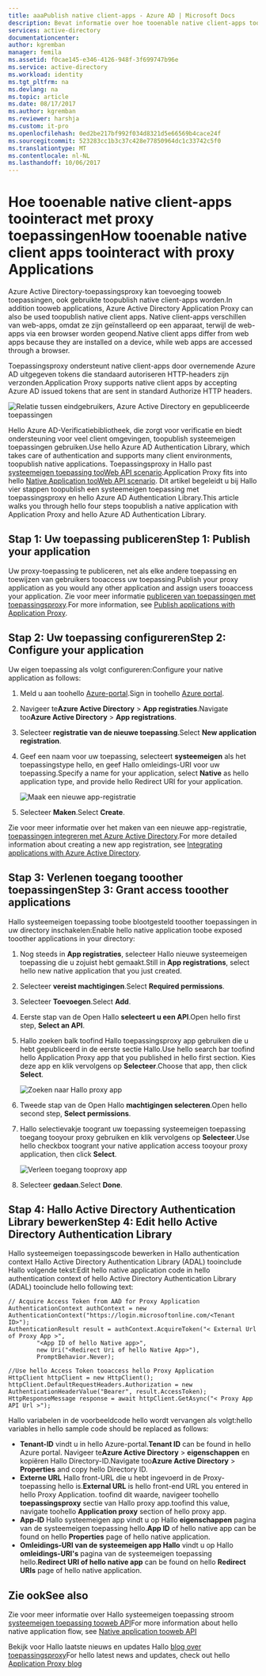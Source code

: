 ```yaml
---
title: aaaPublish native client-apps - Azure AD | Microsoft Docs
description: Bevat informatie over hoe tooenable native client-apps toocommunicate met Azure AD-Application Proxy Connector tooprovide veilige externe toegang tooyour lokale apps.
services: active-directory
documentationcenter: 
author: kgremban
manager: femila
ms.assetid: f0cae145-e346-4126-948f-3f699747b96e
ms.service: active-directory
ms.workload: identity
ms.tgt_pltfrm: na
ms.devlang: na
ms.topic: article
ms.date: 08/17/2017
ms.author: kgremban
ms.reviewer: harshja
ms.custom: it-pro
ms.openlocfilehash: 0ed2be217bf992f034d8321d5e66569b4cace24f
ms.sourcegitcommit: 523283cc1b3c37c428e77850964dc1c33742c5f0
ms.translationtype: MT
ms.contentlocale: nl-NL
ms.lasthandoff: 10/06/2017
---
```

# <a name="how-tooenable-native-client-apps-toointeract-with-proxy-applications"></a><span data-ttu-id="f5a63-103">Hoe tooenable native client-apps toointeract met proxy toepassingen</span><span class="sxs-lookup"><span data-stu-id="f5a63-103">How tooenable native client apps toointeract with proxy Applications</span></span>

<span data-ttu-id="f5a63-104">Azure Active Directory-toepassingsproxy kan toevoeging tooweb toepassingen, ook gebruikte toopublish native client-apps worden.</span><span class="sxs-lookup"><span data-stu-id="f5a63-104">In addition tooweb applications, Azure Active Directory Application Proxy can also be used toopublish native client apps.</span></span> <span data-ttu-id="f5a63-105">Native client-apps verschillen van web-apps, omdat ze zijn geïnstalleerd op een apparaat, terwijl de web-apps via een browser worden geopend.</span><span class="sxs-lookup"><span data-stu-id="f5a63-105">Native client apps differ from web apps because they are installed on a device, while web apps are accessed through a browser.</span></span> 

<span data-ttu-id="f5a63-106">Toepassingsproxy ondersteunt native client-apps door overnemende Azure AD uitgegeven tokens die standaard autoriseren HTTP-headers zijn verzonden.</span><span class="sxs-lookup"><span data-stu-id="f5a63-106">Application Proxy supports native client apps by accepting Azure AD issued tokens that are sent in standard Authorize HTTP headers.</span></span>

![Relatie tussen eindgebruikers, Azure Active Directory en gepubliceerde toepassingen](./media/active-directory-application-proxy-native-client/richclientflow.png)

<span data-ttu-id="f5a63-108">Hello Azure AD-Verificatiebibliotheek, die zorgt voor verificatie en biedt ondersteuning voor veel client omgevingen, toopublish systeemeigen toepassingen gebruiken.</span><span class="sxs-lookup"><span data-stu-id="f5a63-108">Use hello Azure AD Authentication Library, which takes care of authentication and supports many client environments, toopublish native applications.</span></span> <span data-ttu-id="f5a63-109">Toepassingsproxy in Hallo past [systeemeigen toepassing tooWeb API scenario](develop/active-directory-authentication-scenarios.md#native-application-to-web-api).</span><span class="sxs-lookup"><span data-stu-id="f5a63-109">Application Proxy fits into hello [Native Application tooWeb API scenario](develop/active-directory-authentication-scenarios.md#native-application-to-web-api).</span></span> <span data-ttu-id="f5a63-110">Dit artikel begeleidt u bij Hallo vier stappen toopublish een systeemeigen toepassing met toepassingsproxy en hello Azure AD Authentication Library.</span><span class="sxs-lookup"><span data-stu-id="f5a63-110">This article walks you through hello four steps toopublish a native application with Application Proxy and hello Azure AD Authentication Library.</span></span> 

## <a name="step-1-publish-your-application"></a><span data-ttu-id="f5a63-111">Stap 1: Uw toepassing publiceren</span><span class="sxs-lookup"><span data-stu-id="f5a63-111">Step 1: Publish your application</span></span>
<span data-ttu-id="f5a63-112">Uw proxy-toepassing te publiceren, net als elke andere toepassing en toewijzen van gebruikers tooaccess uw toepassing.</span><span class="sxs-lookup"><span data-stu-id="f5a63-112">Publish your proxy application as you would any other application and assign users tooaccess your application.</span></span> <span data-ttu-id="f5a63-113">Zie voor meer informatie [publiceren van toepassingen met toepassingsproxy](active-directory-application-proxy-publish.md).</span><span class="sxs-lookup"><span data-stu-id="f5a63-113">For more information, see [Publish applications with Application Proxy](active-directory-application-proxy-publish.md).</span></span>

## <a name="step-2-configure-your-application"></a><span data-ttu-id="f5a63-114">Stap 2: Uw toepassing configureren</span><span class="sxs-lookup"><span data-stu-id="f5a63-114">Step 2: Configure your application</span></span>
<span data-ttu-id="f5a63-115">Uw eigen toepassing als volgt configureren:</span><span class="sxs-lookup"><span data-stu-id="f5a63-115">Configure your native application as follows:</span></span>

1. <span data-ttu-id="f5a63-116">Meld u aan toohello [Azure-portal](https://portal.azure.com).</span><span class="sxs-lookup"><span data-stu-id="f5a63-116">Sign in toohello [Azure portal](https://portal.azure.com).</span></span>
2. <span data-ttu-id="f5a63-117">Navigeer te**Azure Active Directory** > **App registraties**.</span><span class="sxs-lookup"><span data-stu-id="f5a63-117">Navigate too**Azure Active Directory** > **App registrations**.</span></span>
3. <span data-ttu-id="f5a63-118">Selecteer **registratie van de nieuwe toepassing**.</span><span class="sxs-lookup"><span data-stu-id="f5a63-118">Select **New application registration**.</span></span>
4. <span data-ttu-id="f5a63-119">Geef een naam voor uw toepassing, selecteert **systeemeigen** als het toepassingstype hello, en geef Hallo omleidings-URI voor uw toepassing.</span><span class="sxs-lookup"><span data-stu-id="f5a63-119">Specify a name for your application, select **Native** as hello application type, and provide hello Redirect URI for your application.</span></span> 

   ![Maak een nieuwe app-registratie](./media/active-directory-application-proxy-native-client/create.png)
5. <span data-ttu-id="f5a63-121">Selecteer **Maken**.</span><span class="sxs-lookup"><span data-stu-id="f5a63-121">Select **Create**.</span></span>

<span data-ttu-id="f5a63-122">Zie voor meer informatie over het maken van een nieuwe app-registratie, [toepassingen integreren met Azure Active Directory](.//develop/active-directory-integrating-applications.md).</span><span class="sxs-lookup"><span data-stu-id="f5a63-122">For more detailed information about creating a new app registration, see [Integrating applications with Azure Active Directory](.//develop/active-directory-integrating-applications.md).</span></span>


## <a name="step-3-grant-access-tooother-applications"></a><span data-ttu-id="f5a63-123">Stap 3: Verlenen toegang tooother toepassingen</span><span class="sxs-lookup"><span data-stu-id="f5a63-123">Step 3: Grant access tooother applications</span></span>
<span data-ttu-id="f5a63-124">Hallo systeemeigen toepassing toobe blootgesteld tooother toepassingen in uw directory inschakelen:</span><span class="sxs-lookup"><span data-stu-id="f5a63-124">Enable hello native application toobe exposed tooother applications in your directory:</span></span>

1. <span data-ttu-id="f5a63-125">Nog steeds in **App registraties**, selecteer Hallo nieuwe systeemeigen toepassing die u zojuist hebt gemaakt.</span><span class="sxs-lookup"><span data-stu-id="f5a63-125">Still in **App registrations**, select hello new native application that you just created.</span></span>
2. <span data-ttu-id="f5a63-126">Selecteer **vereist machtigingen**.</span><span class="sxs-lookup"><span data-stu-id="f5a63-126">Select **Required permissions**.</span></span>
3. <span data-ttu-id="f5a63-127">Selecteer **Toevoegen**.</span><span class="sxs-lookup"><span data-stu-id="f5a63-127">Select **Add**.</span></span>
4. <span data-ttu-id="f5a63-128">Eerste stap van de Open Hallo **selecteert u een API**.</span><span class="sxs-lookup"><span data-stu-id="f5a63-128">Open hello first step, **Select an API**.</span></span>
5. <span data-ttu-id="f5a63-129">Hallo zoeken balk toofind Hallo toepassingsproxy app gebruiken die u hebt gepubliceerd in de eerste sectie Hallo.</span><span class="sxs-lookup"><span data-stu-id="f5a63-129">Use hello search bar toofind hello Application Proxy app that you published in hello first section.</span></span> <span data-ttu-id="f5a63-130">Kies deze app en klik vervolgens op **Selecteer**.</span><span class="sxs-lookup"><span data-stu-id="f5a63-130">Choose that app, then click **Select**.</span></span> 

   ![Zoeken naar Hallo proxy app](./media/active-directory-application-proxy-native-client/select_api.png)
6. <span data-ttu-id="f5a63-132">Tweede stap van de Open Hallo **machtigingen selecteren**.</span><span class="sxs-lookup"><span data-stu-id="f5a63-132">Open hello second step, **Select permissions**.</span></span>
7. <span data-ttu-id="f5a63-133">Hallo selectievakje toogrant uw toepassing systeemeigen toepassing toegang tooyour proxy gebruiken en klik vervolgens op **Selecteer**.</span><span class="sxs-lookup"><span data-stu-id="f5a63-133">Use hello checkbox toogrant your native application access tooyour proxy application, then click **Select**.</span></span>

   ![Verleen toegang tooproxy app](./media/active-directory-application-proxy-native-client/select_perms.png)
8. <span data-ttu-id="f5a63-135">Selecteer **gedaan**.</span><span class="sxs-lookup"><span data-stu-id="f5a63-135">Select **Done**.</span></span>


## <a name="step-4-edit-hello-active-directory-authentication-library"></a><span data-ttu-id="f5a63-136">Stap 4: Hallo Active Directory Authentication Library bewerken</span><span class="sxs-lookup"><span data-stu-id="f5a63-136">Step 4: Edit hello Active Directory Authentication Library</span></span>
<span data-ttu-id="f5a63-137">Hallo systeemeigen toepassingscode bewerken in Hallo authentication context Hallo Active Directory Authentication Library (ADAL) tooinclude Hallo volgende tekst:</span><span class="sxs-lookup"><span data-stu-id="f5a63-137">Edit hello native application code in hello authentication context of hello Active Directory Authentication Library (ADAL) tooinclude hello following text:</span></span>

```
// Acquire Access Token from AAD for Proxy Application
AuthenticationContext authContext = new AuthenticationContext("https://login.microsoftonline.com/<Tenant ID>");
AuthenticationResult result = authContext.AcquireToken("< External Url of Proxy App >",
        "<App ID of hello Native app>",
        new Uri("<Redirect Uri of hello Native App>"),
        PromptBehavior.Never);

//Use hello Access Token tooaccess hello Proxy Application
HttpClient httpClient = new HttpClient();
httpClient.DefaultRequestHeaders.Authorization = new AuthenticationHeaderValue("Bearer", result.AccessToken);
HttpResponseMessage response = await httpClient.GetAsync("< Proxy App API Url >");
```

<span data-ttu-id="f5a63-138">Hallo variabelen in de voorbeeldcode hello wordt vervangen als volgt:</span><span class="sxs-lookup"><span data-stu-id="f5a63-138">hello variables in hello sample code should be replaced as follows:</span></span>

* <span data-ttu-id="f5a63-139">**Tenant-ID** vindt u in hello Azure-portal.</span><span class="sxs-lookup"><span data-stu-id="f5a63-139">**Tenant ID** can be found in hello Azure portal.</span></span> <span data-ttu-id="f5a63-140">Navigeer te**Azure Active Directory** > **eigenschappen** en kopiëren Hallo Directory-ID.</span><span class="sxs-lookup"><span data-stu-id="f5a63-140">Navigate too**Azure Active Directory** > **Properties** and copy hello Directory ID.</span></span> 
* <span data-ttu-id="f5a63-141">**Externe URL** Hallo front-URL die u hebt ingevoerd in de Proxy-toepassing hello is.</span><span class="sxs-lookup"><span data-stu-id="f5a63-141">**External URL** is hello front-end URL you entered in hello Proxy Application.</span></span> <span data-ttu-id="f5a63-142">toofind dit waarde, navigeer toohello **toepassingsproxy** sectie van Hallo proxy app.</span><span class="sxs-lookup"><span data-stu-id="f5a63-142">toofind this value, navigate toohello **Application proxy** section of hello proxy app.</span></span>
* <span data-ttu-id="f5a63-143">**App-ID** Hallo systeemeigen app vindt u op Hallo **eigenschappen** pagina van de systeemeigen toepassing hello.</span><span class="sxs-lookup"><span data-stu-id="f5a63-143">**App ID** of hello native app can be found on hello **Properties** page of hello native application.</span></span>
* <span data-ttu-id="f5a63-144">**Omleidings-URI van de systeemeigen app Hallo** vindt u op Hallo **omleidings-URI's** pagina van de systeemeigen toepassing hello.</span><span class="sxs-lookup"><span data-stu-id="f5a63-144">**Redirect URI of hello native app** can be found on hello **Redirect URIs** page of hello native application.</span></span>


## <a name="see-also"></a><span data-ttu-id="f5a63-145">Zie ook</span><span class="sxs-lookup"><span data-stu-id="f5a63-145">See also</span></span>

<span data-ttu-id="f5a63-146">Zie voor meer informatie over Hallo systeemeigen toepassing stroom [systeemeigen toepassing tooweb API](develop/active-directory-authentication-scenarios.md#native-application-to-web-api)</span><span class="sxs-lookup"><span data-stu-id="f5a63-146">For more information about hello native application flow, see [Native application tooweb API](develop/active-directory-authentication-scenarios.md#native-application-to-web-api)</span></span>

<span data-ttu-id="f5a63-147">Bekijk voor Hallo laatste nieuws en updates Hallo [blog over toepassingsproxy](http://blogs.technet.com/b/applicationproxyblog/)</span><span class="sxs-lookup"><span data-stu-id="f5a63-147">For hello latest news and updates, check out hello [Application Proxy blog](http://blogs.technet.com/b/applicationproxyblog/)</span></span>
